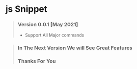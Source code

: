 # js Snippet

> ### Version 0.0.1 [May 2021]
>
> - Support All Major commands



> ### In The Next Version We will See Great Features
> ### Thanks For You


